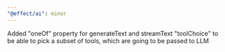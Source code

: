 ```yaml
---
"@effect/ai": minor
---
```


Added "oneOf" property for generateText and streamText "toolChoice" to be able to pick a subset of tools, which are going to be passed to LLM
